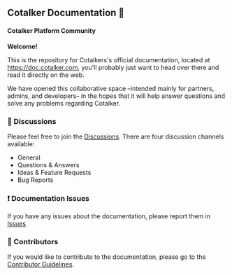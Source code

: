 ## Cotalker Documentation 📖 
#### Cotalker Platform Community

**Welcome!**

This is the repository for Cotalkers's official documentation, located at https://doc.cotalker.com, you'll probably just want to head over there and read it directly on the web.

We have opened this collaborative space –intended mainly for partners, admins, and developers– in the hopes that it will help answer questions and solve any problems regarding Cotalker.

### 💬 Discussions

Please feel free to join the [Discussions](https://github.com/Cotalker/documentation/discussions).
There are four discussion channels available:
- General
- Questions & Answers
- Ideas & Feature Requests
- Bug Reports

### ❗ Documentation Issues
If you have any issues about the documentation, please report them in [Issues](https://github.com/Cotalker/documentation/issues)

### 🙆 Contributors
If you would like to contribute to the documentation, please go to the [Contributor Guidelines](https://github.com/Cotalker/documentation/blob/main/contributors.md).
